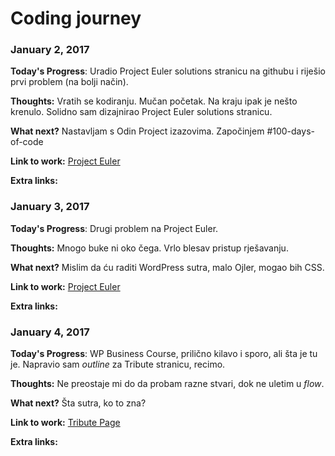 # Coding journey


### January 2, 2017

**Today's Progress**: Uradio Project Euler solutions stranicu na githubu i riješio prvi problem (na bolji način).

**Thoughts:** Vratih se kodiranju. Mučan početak. Na kraju ipak je nešto krenulo. Solidno sam dizajnirao Project Euler solutions stranicu.

**What next?** Nastavljam s Odin Project izazovima. Započinjem #100-days-of-code 

**Link to work:** 
[Project Euler](https://ugitch.github.io/project_euler/)

**Extra links:**


### January 3, 2017

**Today's Progress**: Drugi problem na Project Euler.

**Thoughts:** Mnogo buke ni oko čega. Vrlo blesav pristup rješavanju.

**What next?** Mislim da ću raditi WordPress sutra, malo Ojler, mogao bih CSS.

**Link to work:** 
[Project Euler](https://github.com/ugitch/project_euler)

**Extra links:**


### January 4, 2017

**Today's Progress**: 
WP Business Course, prilično kilavo i sporo, ali šta je tu je.
Napravio sam *outline* za Tribute stranicu, recimo.

**Thoughts:** Ne preostaje mi do da probam razne stvari, dok ne uletim u *flow*.

**What next?** Šta sutra, ko to zna?

**Link to work:**
[Tribute Page](https://github.com/ugitch/tribute-page)

**Extra links:**
